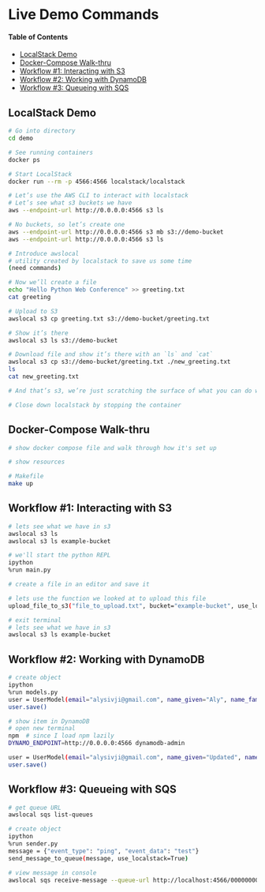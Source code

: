 # Live Demo Commands

#### Table of Contents

<!-- TOC -->

- [LocalStack Demo](#localstack-demo)
- [Docker-Compose Walk-thru](#docker-compose-walk-thru)
- [Workflow #1: Interacting with S3](#workflow-1-interacting-with-s3)
- [Workflow #2: Working with DynamoDB](#workflow-2-working-with-dynamodb)
- [Workflow #3: Queueing with SQS](#workflow-3-queueing-with-sqs)

<!-- /TOC -->

## LocalStack Demo

```bash
# Go into directory
cd demo

# See running containers
docker ps

# Start LocalStack
docker run --rm -p 4566:4566 localstack/localstack

# Let’s use the AWS CLI to interact with localstack
# Let’s see what s3 buckets we have
aws --endpoint-url http://0.0.0.0:4566 s3 ls

# No buckets, so let’s create one
aws --endpoint-url http://0.0.0.0:4566 s3 mb s3://demo-bucket
aws --endpoint-url http://0.0.0.0:4566 s3 ls

# Introduce awslocal
# utility created by localstack to save us some time
(need commands)

# Now we’ll create a file
echo "Hello Python Web Conference" >> greeting.txt
cat greeting

# Upload to S3
awslocal s3 cp greeting.txt s3://demo-bucket/greeting.txt

# Show it’s there
awslocal s3 ls s3://demo-bucket

# Download file and show it’s there with an `ls` and `cat`
awslocal s3 cp s3://demo-bucket/greeting.txt ./new_greeting.txt
ls
cat new_greeting.txt

# And that’s s3, we’re just scratching the surface of what you can do with localstack.

# Close down localstack by stopping the container
```

## Docker-Compose Walk-thru

```bash
# show docker compose file and walk through how it's set up

# show resources

# Makefile
make up
```

## Workflow #1: Interacting with S3

```bash
# lets see what we have in s3
awslocal s3 ls
awslocal s3 ls example-bucket

# we'll start the python REPL
ipython
%run main.py

# create a file in an editor and save it

# lets use the function we looked at to upload this file
upload_file_to_s3("file_to_upload.txt", bucket="example-bucket", use_localstack=True)

# exit terminal
# lets see what we have in s3
awslocal s3 ls example-bucket
```

## Workflow #2: Working with DynamoDB

```bash
# create object
ipython
%run models.py
user = UserModel(email="alysivji@gmail.com", name_given="Aly", name_family="Sivji")
user.save()

# show item in DynamoDB
# open new terminal
npm  # since I load npm lazily
DYNAMO_ENDPOINT=http://0.0.0.0:4566 dynamodb-admin

user = UserModel(email="alysivji@gmail.com", name_given="Updated", name_family="Info")
user.save()
```

## Workflow #3: Queueing with SQS

```bash
# get queue URL
awslocal sqs list-queues

# create object
ipython
%run sender.py
message = {"event_type": "ping", "event_data": "test"}
send_message_to_queue(message, use_localstack=True)

# view message in console
awslocal sqs receive-message --queue-url http://localhost:4566/000000000000/inbound-queue
```
